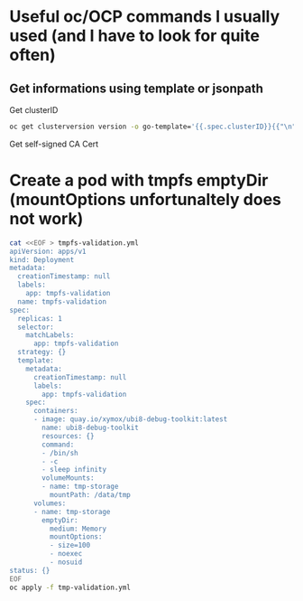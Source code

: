 # Useful oc/OCP commands I usually used (and I have to look for quite often)

## Get informations using template or jsonpath

Get clusterID

```bash
oc get clusterversion version -o go-template='{{.spec.clusterID}}{{"\n"}}'
```


Get self-signed CA Cert


# Create a pod with tmpfs emptyDir (mountOptions unfortunaltely does not work)

```bash
cat <<EOF > tmpfs-validation.yml
apiVersion: apps/v1
kind: Deployment
metadata:
  creationTimestamp: null
  labels:
    app: tmpfs-validation
  name: tmpfs-validation
spec:
  replicas: 1
  selector:
    matchLabels:
      app: tmpfs-validation
  strategy: {}
  template:
    metadata:
      creationTimestamp: null
      labels:
        app: tmpfs-validation
    spec:
      containers:
      - image: quay.io/xymox/ubi8-debug-toolkit:latest
        name: ubi8-debug-toolkit
        resources: {}
        command:
        - /bin/sh
        - -c
        - sleep infinity
        volumeMounts:
        - name: tmp-storage
          mountPath: /data/tmp
      volumes:
      - name: tmp-storage
        emptyDir:
          medium: Memory
          mountOptions:
          - size=100
          - noexec
          - nosuid
status: {}
EOF
oc apply -f tmp-validation.yml
```


